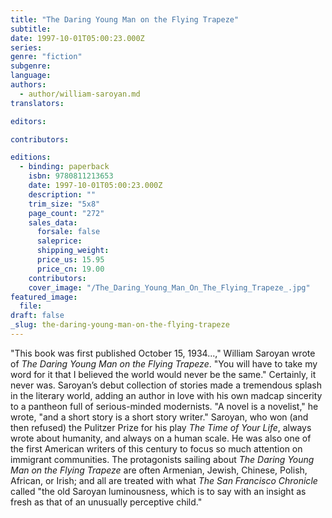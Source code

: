 ```yaml
---
title: "The Daring Young Man on the Flying Trapeze"
subtitle:
date: 1997-10-01T05:00:23.000Z
series:
genre: "fiction"
subgenre:
language:
authors:
  - author/william-saroyan.md
translators:

editors:

contributors:

editions:
  - binding: paperback
    isbn: 9780811213653
    date: 1997-10-01T05:00:23.000Z
    description: ""
    trim_size: "5x8"
    page_count: "272"
    sales_data:
      forsale: false
      saleprice:
      shipping_weight:
      price_us: 15.95
      price_cn: 19.00
    contributors:
    cover_image: "/The_Daring_Young_Man_On_The_Flying_Trapeze_.jpg"
featured_image:
  file:
draft: false
_slug: the-daring-young-man-on-the-flying-trapeze
---
```


"This book was first published October 15, 1934...," William Saroyan wrote of _The Daring Young Man on the Flying Trapeze_. "You will have to take my word for it that I believed the world would never be the same." Certainly, it never was. Saroyan’s debut collection of stories made a tremendous splash in the literary world, adding an author in love with his own madcap sincerity to a pantheon full of serious-minded modernists. "A novel is a novelist," he wrote, "and a short story is a short story writer." Saroyan, who won (and then refused) the Pulitzer Prize for his play _The Time of Your Life_, always wrote about humanity, and always on a human scale. He was also one of the first American writers of this century to focus so much attention on immigrant communities. The protagonists sailing about _The Daring Young Man on the Flying Trapeze_ are often Armenian, Jewish, Chinese, Polish, African, or Irish; and all are treated with what _The San Francisco Chronicle_ called "the old Saroyan luminousness, which is to say with an insight as fresh as that of an unusually perceptive child."

